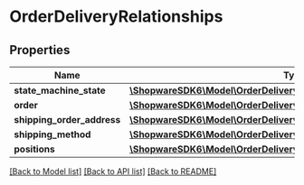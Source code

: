 # OrderDeliveryRelationships

## Properties
Name | Type | Description | Notes
------------ | ------------- | ------------- | -------------
**state_machine_state** | [**\ShopwareSDK6\Model\OrderDeliveryRelationshipsStateMachineState**](OrderDeliveryRelationshipsStateMachineState.md) |  | [optional] 
**order** | [**\ShopwareSDK6\Model\OrderDeliveryRelationshipsOrder**](OrderDeliveryRelationshipsOrder.md) |  | [optional] 
**shipping_order_address** | [**\ShopwareSDK6\Model\OrderDeliveryRelationshipsShippingOrderAddress**](OrderDeliveryRelationshipsShippingOrderAddress.md) |  | [optional] 
**shipping_method** | [**\ShopwareSDK6\Model\OrderDeliveryRelationshipsShippingMethod**](OrderDeliveryRelationshipsShippingMethod.md) |  | [optional] 
**positions** | [**\ShopwareSDK6\Model\OrderDeliveryRelationshipsPositions**](OrderDeliveryRelationshipsPositions.md) |  | [optional] 

[[Back to Model list]](../../README.md#documentation-for-models) [[Back to API list]](../../README.md#documentation-for-api-endpoints) [[Back to README]](../../README.md)

